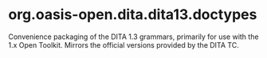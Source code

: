 # org.oasis-open.dita.dita13.doctypes
Convenience packaging of the DITA 1.3 grammars, primarily for use with the 1.x Open Toolkit. Mirrors the official versions provided by the DITA TC.
